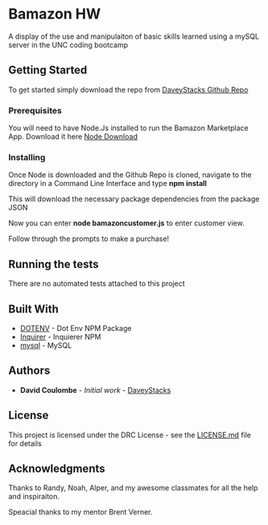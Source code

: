 # Bamazon HW

A display of the use and manipulaiton of basic skills learned using a mySQL server in the UNC coding bootcamp

## Getting Started

To get started simply download the repo from [DaveyStacks Github Repo](https://github.com/DaveyStacks/bamazon-hw)

### Prerequisites

You will need to have Node.Js installed to run the Bamazon Marketplace App. Download it here [Node Download](https://nodejs.org/en/download/)


### Installing

Once Node is downloaded and the Github Repo is cloned, navigate to the directory in a Command Line Interface and type **npm install**

This will download the necessary package dependencies from the package JSON

Now you can enter **node bamazoncustomer.js** to enter customer view.

Follow through the prompts to make a purchase!


## Running the tests

There are no automated tests attached to this project


## Built With

* [DOTENV](https://www.npmjs.com/package/dotenv) - Dot Env NPM Package
* [Inquirer](https://www.npmjs.com/package/inquirer) - Inquierer NPM
* [mysql](https://www.mysql.com/) - MySQL


## Authors

* **David Coulombe** - *Initial work* - [DaveyStacks](https://github.com/DaveyStacks)


## License

This project is licensed under the DRC License - see the [LICENSE.md](LICENSE.md) file for details

## Acknowledgments

Thanks to Randy, Noah, Alper, and my awesome classmates for all the help and inspiraiton. 

Speacial thanks to my mentor Brent Verner. 
